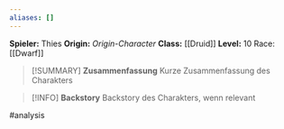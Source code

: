 ```yaml
---
aliases: []
---
```

**Spieler:** Thies
**Origin:** *Origin-Character*
**Class:** [[Druid]]
**Level:** 10
Race: [[Dwarf]]

>[!SUMMARY] **Zusammenfassung**
>Kurze Zusammenfassung des Charakters

>[!INFO] **Backstory**
>Backstory des Charakters, wenn relevant

#analysis